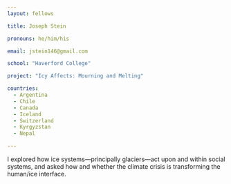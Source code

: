 ```yaml
---
layout: fellows

title: Joseph Stein

pronouns: he/him/his

email: jstein146@gmail.com

school: "Haverford College"

project: "Icy Affects: Mourning and Melting"

countries:
  - Argentina
  - Chile
  - Canada
  - Iceland
  - Switzerland
  - Kyrgyzstan
  - Nepal

---
```


I explored how ice systems—principally glaciers—act upon and within social systems, and asked how and whether the climate crisis is transforming the human/ice interface.